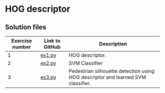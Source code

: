 # HOG descriptor

## Solution files

| Exercise number | Link to GitHub   | Description                                                                      |
|-----------------|------------------|----------------------------------------------------------------------------------|
| 1               | [ex1.py](ex1.py) | HOG descriptor.                                                                  |
| 2               | [ex2.py](ex2.py) | SVM Classifier                                                                   |
| 3               | [ex3.py](ex3.py) | Pedestrian silhouette detection using HOG descriptor and learned SVM classifier. |
